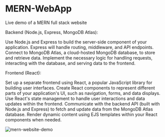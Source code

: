 # MERN-WebApp
Live demo of a MERN full stack website

Backend (Node.js, Express, MongoDB Atlas):

Use Node.js and Express to build the server-side component of your application. Express will handle routing, middleware, and API endpoints.
Connect to MongoDB Atlas, a cloud-hosted MongoDB database, to store and retrieve data.
Implement the necessary logic for handling requests, interacting with the database, and serving data to the frontend.

Frontend (React):

Set up a separate frontend using React, a popular JavaScript library for building user interfaces.
Create React components to represent different parts of your application's UI, such as navigation, forms, and data displays.
Use React's state management to handle user interactions and data updates within the frontend.
Communicate with the backend API (built with Node.js and Express) to fetch and update data from the MongoDB Atlas database.
Render dynamic content using EJS templates within your React components when needed.


<img src="mern.gif" alt="mern-website-demo">
